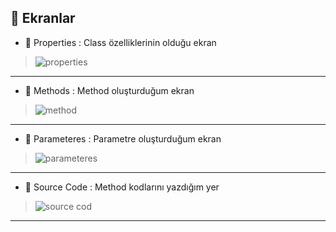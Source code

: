 ## 🔔 Ekranlar

+ 🔔 Properties : Class özelliklerinin olduğu ekran
> ![properties](https://i.hizliresim.com/tsi0e7d.jpg)
---
+ 🔔 Methods : Method oluşturduğum ekran
> ![method](https://i.hizliresim.com/45qgmrv.jpg)
---
+ 🔔 Parameteres : Parametre oluşturduğum ekran
> ![parameteres](https://i.hizliresim.com/oki76oq.jpg)
---
+ 🔔 Source Code : Method kodlarını yazdığım yer 
> ![source cod](https://i.hizliresim.com/mtlbnu4.jpg)
---

